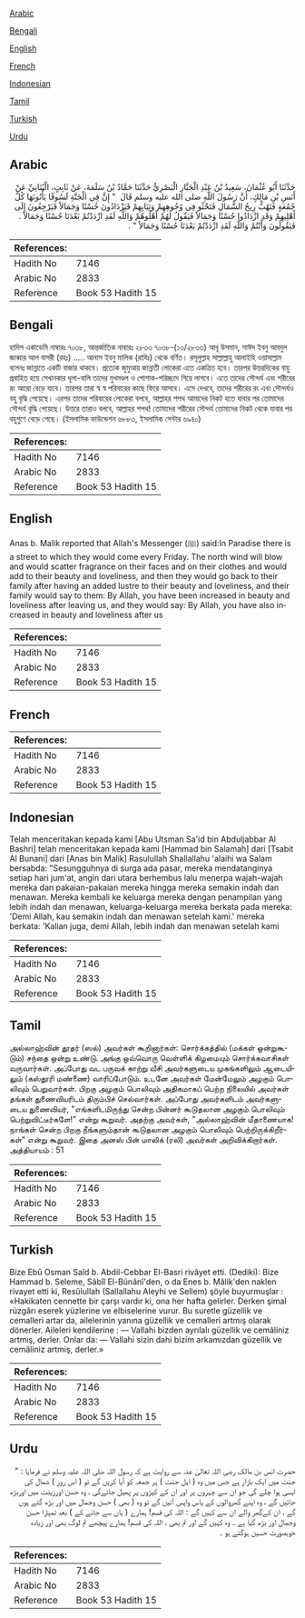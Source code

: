 [Arabic](#arabic)

[Bengali](#bengali)

[English](#english)

[French](#french)

[Indonesian](#indonesian)

[Tamil](#tamil)

[Turkish](#turkish)

[Urdu](#urdu)

## Arabic


<div dir="rtl" lang="ar" style={{fontSize:'larger',backgroundColor:'#f8f9fa',padding:20}}>
حَدَّثَنَا أَبُو عُثْمَانَ، سَعِيدُ بْنُ عَبْدِ الْجَبَّارِ الْبَصْرِيُّ حَدَّثَنَا حَمَّادُ بْنُ سَلَمَةَ، عَنْ ثَابِتٍ، الْبُنَانِيِّ عَنْ أَنَسِ بْنِ مَالِكٍ، أَنَّ رَسُولَ اللَّهِ صلى الله عليه وسلم قَالَ ‏ "‏ إِنَّ فِي الْجَنَّةِ لَسُوقًا يَأْتُونَهَا كُلَّ جُمُعَةٍ فَتَهُبُّ رِيحُ الشَّمَالِ فَتَحْثُو فِي وُجُوهِهِمْ وَثِيَابِهِمْ فَيَزْدَادُونَ حُسْنًا وَجَمَالاً فَيَرْجِعُونَ إِلَى أَهْلِيهِمْ وَقَدِ ازْدَادُوا حُسْنًا وَجَمَالاً فَيَقُولُ لَهُمْ أَهْلُوهُمْ وَاللَّهِ لَقَدِ ازْدَدْتُمْ بَعْدَنَا حُسْنًا وَجَمَالاً ‏.‏ فَيَقُولُونَ وَأَنْتُمْ وَاللَّهِ لَقَدِ ازْدَدْتُمْ بَعْدَنَا حُسْنًا وَجَمَالاً ‏"‏ ‏.‏
</div>
<div style={{backgroundColor:'#f8f9fa',padding:20, marginBottom: 10}}><table> <thead> <tr> <th>References:</th> <th></th> </tr> </thead> <tbody><tr><td>Hadith No</td><td>7146</td></tr><tr><td>Arabic No</td><td>2833</td></tr><tr><td>Reference</td><td>Book 53 Hadith 15</td></tr></tbody></table></div>

## Bengali


<div dir="ltr" lang="bn" style={{fontSize:'larger',backgroundColor:'#f8f9fa',padding:20}}>
হাদিস একাডেমি নাম্বারঃ ৭০৩৮, আন্তর্জাতিক নাম্বারঃ ২৮৩৩ ৭০৩৮-(১৩/২৮৩৩) আবূ উসমান, সাঈদ ইবনু আবদুল জাব্বার আল বাসরী (রহঃ) ..... আনাস ইবনু মালিক (রাযিঃ) থেকে বর্ণিত। রসূলুল্লাহ সাল্লাল্লাহু আলাইহি ওয়াসাল্লাম বলেনঃ জান্নাতে একটি বাজার থাকবে। প্রত্যেক জুমুআয় জান্নাতী লোকেরা এতে একত্রিত হবে। তারপর উত্তরদিকের বায়ু প্রবাহিত হয়ে সেখানকার ধূলা-বালি তাদের মুখমণ্ডল ও পোশাক-পরিচ্ছদে গিয়ে লাগবে। এতে তাদের সৌন্দর্য এবং শরীরের রং আরো বেড়ে যাবে। তারপর তারা স্ব স্ব পরিবারের কাছে ফিরে আসবে। এসে দেখবে, তাদের শরীরের রং এবং সৌন্দর্যও বহু বৃদ্ধি পেয়েছে। এরপর তাদের পরিবারের লোকেরা বলবে, আল্লাহর শপথ আমাদের নিকট হতে যাবার পর তোমাদের সৌন্দর্য বৃদ্ধি পেয়েছে। উত্তরে তারাও বলবে, আল্লাহর শপথ! তোমাদের শরীরের সৌন্দর্য তোমাদের নিকট থেকে যাবার পর বহুগুণে বেড়ে গেছে। (ইসলামিক ফাউন্ডেশন ৬৮৮৩, ইসলামিক সেন্টার ৬৯৪০)
</div>
<div style={{backgroundColor:'#f8f9fa',padding:20, marginBottom: 10}}><table> <thead> <tr> <th>References:</th> <th></th> </tr> </thead> <tbody><tr><td>Hadith No</td><td>7146</td></tr><tr><td>Arabic No</td><td>2833</td></tr><tr><td>Reference</td><td>Book 53 Hadith 15</td></tr></tbody></table></div>

## English


<div dir="ltr" lang="en" style={{fontSize:'larger',backgroundColor:'#f8f9fa',padding:20}}>
Anas b. Malik reported that Allah's Messenger (ﷺ) said:In Paradise there is a street to which they would come every Friday. The north wind will blow and would scatter fragrance on their faces and on their clothes and would add to their beauty and loveliness, and then they would go back to their family after having an added lustre to their beauty and loveliness, and their family would say to them: By Allah, you have been increased in beauty and loveliness after leaving us, and they would say: By Allah, you have also increased in beauty and loveliness after us
</div>
<div style={{backgroundColor:'#f8f9fa',padding:20, marginBottom: 10}}><table> <thead> <tr> <th>References:</th> <th></th> </tr> </thead> <tbody><tr><td>Hadith No</td><td>7146</td></tr><tr><td>Arabic No</td><td>2833</td></tr><tr><td>Reference</td><td>Book 53 Hadith 15</td></tr></tbody></table></div>

## French


<div dir="ltr" lang="fr" style={{fontSize:'larger',backgroundColor:'#f8f9fa',padding:20}}>

</div>
<div style={{backgroundColor:'#f8f9fa',padding:20, marginBottom: 10}}><table> <thead> <tr> <th>References:</th> <th></th> </tr> </thead> <tbody><tr><td>Hadith No</td><td>7146</td></tr><tr><td>Arabic No</td><td>2833</td></tr><tr><td>Reference</td><td>Book 53 Hadith 15</td></tr></tbody></table></div>

## Indonesian


<div dir="ltr" lang="id" style={{fontSize:'larger',backgroundColor:'#f8f9fa',padding:20}}>
Telah menceritakan kepada kami [Abu Utsman Sa'id bin Abduljabbar Al Bashri] telah menceritakan kepada kami [Hammad bin Salamah] dari [Tsabit Al Bunani] dari [Anas bin Malik] Rasulullah Shallallahu 'alaihi wa Salam bersabda: "Sesungguhnya di surga ada pasar, mereka mendatanginya setiap hari jum'at, angin dari utara berhembus lalu menerpa wajah-wajah mereka dan pakaian-pakaian mereka hingga mereka semakin indah dan menawan. Mereka kembali ke keluarga mereka dengan penampilan yang lebih indah dan menawan, keluarga-keluarga mereka berkata pada mereka: 'Demi Allah, kau semakin indah dan menawan setelah kami.' mereka berkata: 'Kalian juga, demi Allah, lebih indah dan menawan setelah kami
</div>
<div style={{backgroundColor:'#f8f9fa',padding:20, marginBottom: 10}}><table> <thead> <tr> <th>References:</th> <th></th> </tr> </thead> <tbody><tr><td>Hadith No</td><td>7146</td></tr><tr><td>Arabic No</td><td>2833</td></tr><tr><td>Reference</td><td>Book 53 Hadith 15</td></tr></tbody></table></div>

## Tamil


<div dir="ltr" lang="ta" style={{fontSize:'larger',backgroundColor:'#f8f9fa',padding:20}}>
அல்லாஹ்வின் தூதர் (ஸல்) அவர்கள் கூறினார்கள்: சொர்க்கத்தில் (மக்கள் ஒன்றுகூடும்) சந்தை ஒன்று உண்டு. அங்கு ஒவ்வொரு வெள்ளிக் கிழமையும் சொர்க்கவாசிகள் வருவார்கள். அப்போது வட பருவக் காற்று வீசி அவர்களுடைய முகங்களிலும் ஆடையிலும் (கஸ்தூரி மண்ணை) வாரிப்போடும். உடனே அவர்கள் மேன்மேலும் அழகும் பொலிவும் பெறுவார்கள். பிறகு அழகும் பொலிவும் அதிகமாகப் பெற்ற நிலையில் அவர்கள் தங்கள் துணைவியரிடம் திரும்பிச் செல்வார்கள். அப்போது அவர்களிடம் அவர்களுடைய துணைவியர், "எங்களிடமிருந்து சென்ற பின்னர் கூடுதலான அழகும் பொலிவும் பெற்றுவிட்டீர்களே!" என்று கூறுவர். அதற்கு அவர்கள், "அல்லாஹ்வின் மீதாணையாக! நாங்கள் சென்ற பிறகு நீங்களும்தான் கூடுதலான அழகும் பொலிவும் பெற்றிருக்கிறீர்கள்" என்று கூறுவர். இதை அனஸ் பின் மாலிக் (ரலி) அவர்கள் அறிவிக்கிறார்கள். அத்தியாயம் : 51
</div>
<div style={{backgroundColor:'#f8f9fa',padding:20, marginBottom: 10}}><table> <thead> <tr> <th>References:</th> <th></th> </tr> </thead> <tbody><tr><td>Hadith No</td><td>7146</td></tr><tr><td>Arabic No</td><td>2833</td></tr><tr><td>Reference</td><td>Book 53 Hadith 15</td></tr></tbody></table></div>

## Turkish


<div dir="ltr" lang="tr" style={{fontSize:'larger',backgroundColor:'#f8f9fa',padding:20}}>
Bize Ebû Osman Saîd b. Abdil-Cebbar El-Basri rivâyet etti. (Dediki): Bize Hammad b. Seleme, Sâbîl El-Bünânî'den, o da Enes b. Mâlik'den naklen rivayet etti ki, Resûlullah (Sallallahu Aleyhi ve Sellem) şöyle buyurmuşlar : «Hakikaten cennette bir çarşı vardır ki, ona her hafta gelirler. Derken şimal rüzgârı eserek yüzlerine ve elbiselerine vurur. Bu suretle güzellik ve cemalleri artar da, ailelerinin yanına güzellik ve cemalleri artmış olarak dönerler. Aileleri kendilerine : — Vallahi bizden ayrılalı güzellik ve cemâliniz artmış, derler. Onlar da: — Vallahi sizin dahi bizim arkamızdan güzellik ve cemâliniz artmiş, derler.»
</div>
<div style={{backgroundColor:'#f8f9fa',padding:20, marginBottom: 10}}><table> <thead> <tr> <th>References:</th> <th></th> </tr> </thead> <tbody><tr><td>Hadith No</td><td>7146</td></tr><tr><td>Arabic No</td><td>2833</td></tr><tr><td>Reference</td><td>Book 53 Hadith 15</td></tr></tbody></table></div>

## Urdu


<div dir="rtl" lang="ur" style={{fontSize:'larger',backgroundColor:'#f8f9fa',padding:20}}>
حضرت انس بن مالک رضی اللہ تعالیٰ عنہ سے روایت ہے کہ رسول اللہ صلی اللہ علیہ وسلم نے فرمایا : " جنت میں ایک بازار ہے جس میں وہ ( اہل جنت ) ہر جمعہ کو آیا کریں گے تو ( اس روز ) شمال کی ایسی ہوا چلے گی جو ان سے چہروں پر اور ان کے کپڑوں پر پھیل جائےگی ، وہ حسن اورزینت میں اوربڑھ جائیں گے ، وہ اپنے گھروالوں کے پاس واپس آئیں گے تو وہ ( بھی ) حسن وجمال میں اور بڑھ گئے ہوں گے ، ان کےگھر والے ان سے کہیں گے : اللہ کی قسم! ہمارے ( ہاں سے جانے کے ) بعد تمہارا حسن وجمال اور بڑھ گیا ہے ۔ وہ کہیں گے اور تم بھی ، اللہ کی قسم! ہمارے پیچھے تم لوگ بھی اور زیادہ خوبصورت حسین ہوگئے ہو ۔
</div>
<div style={{backgroundColor:'#f8f9fa',padding:20, marginBottom: 10}}><table> <thead> <tr> <th>References:</th> <th></th> </tr> </thead> <tbody><tr><td>Hadith No</td><td>7146</td></tr><tr><td>Arabic No</td><td>2833</td></tr><tr><td>Reference</td><td>Book 53 Hadith 15</td></tr></tbody></table></div>
